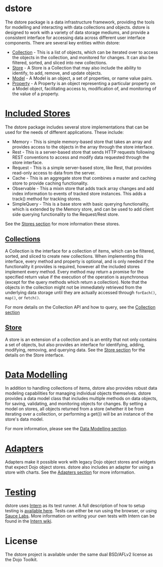 dstore
======

The dstore package is a data infrastructure framework, providing the tools for modelling and interacting with data collections and objects. dstore is designed to work with a variety of data storage mediums, and provide a consistent interface for accessing data across different user interface components. There are several key entities within dstore:

* [Collection](./docs/Collection.md) - This is a list of objects, which can be iterated over to access the objects in the collection, and monitored for changes. It can also be filtered, sorted, and sliced into new collections.
* [Store](./docs/Store.md) - A Store is a Collection that may also include the ability to identify, to add, remove, and update objects.
* [Model](./docs/DataModelling.md) - A Model is an object, a set of properties, or name value pairs.
* [Property](./docs/DataModelling.md) - A Property is an object representing a particular property on a Model object, facilitating access to, modification of, and monitoring of the value of a property.

# [Included Stores](./docs/Stores.md)

The dstore package includes several store implementations that can be used for the needs of different applications. These include:

* Memory - This is simple memory-based store that takes an array and provides access to the objects in the array through the store interface.
* Rest - This is a server-based store that sends HTTP requests following REST conventions to access and modify data requested through the store interface.
* Request - This is a simple server-based store, like Rest, that provides read-only access to data from the server.
* Cache - This is an aggregate store that combines a master and caching store to provide caching functionality.
* Observable - This a mixin store that adds track array changes and add index information to events of tracked store instances. This adds a track() method for tracking stores.
* SimpleQuery - This is a base store with basic querying functionality, which is extended by the Memory store, and can be used to add client side querying functionality to the Request/Rest store.

See the [Stores section](./docs/Stores.md) for more information these stores.

## [Collections](./docs/Collection.md)

A Collection is the interface for a collection of items, which can be filtered, sorted, and sliced to create new collections. When implementing this interface, every method and property is optional, and is only needed if the functionality it provides is required, however all the included stores implement every method. Every method may return a promise for the specified return value if the execution of the operation is asynchronous (except for the query methods which return a collection). Note that the objects in the collection might not be immediately retrieved from the underlying data storage until they are actually accessed through `forEach()`, `map()`, or `fetch()`.

For more details on the Collection API and how to query, see the [Collection section](./docs/Collection.md)

## [Store](./docs/Store.md)

A store is an extension of a collection and is an entity that not only contains a set of objects, but also provides an interface for identifying, adding, modifying, removing, and querying data. See the [Store section](./docs/Store.md) for the details on the Store interface.

# [Data Modelling](./docs/DataModelling.md)

In addition to handling collections of items, dstore also provides robust data modeling capabilities for managing individual objects themselves. dstore provides a data model class that includes multiple methods on data objects, for saving, validating, and monitoring objects for changes. By setting a model on stores, all objects returned from a store (whether it be from iterating over a collection, or performing a get()) will be an instance of the store's data model.

For more information, please see the [Data Modelling section](./docs/DataModelling.md).

# [Adapters](./docs/Adapters.md)

Adapters make it possible work with legacy Dojo object stores and widgets that expect Dojo object stores. dstore also includes an adapter for using a store with charts. See the [Adapters section](./docs/Adapters.md) for more information.

# [Testing](./docs/Testing.md)

dstore uses [Intern](http://theintern.io/) as its test runner. A full description
of how to setup testing is [available here](./docs/Testing.md). Tests can
either be run using the browser, or using [Sauce Labs](https://saucelabs.com/).
More information on writing your own tests with Intern can be found in the
[Intern wiki](https://github.com/theintern/intern/wiki). 

# License

The dstore project is available under the same dual BSD/AFLv2 license as the Dojo Toolkit.